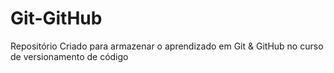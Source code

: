 # Git-GitHub
Repositório Criado para armazenar o aprendizado em Git &amp; GitHub no curso de versionamento de código
